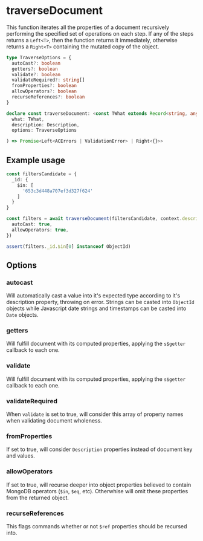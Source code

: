 # traverseDocument

This function iterates all the properties of a document recursively performing the specified set of operations on each step. If any of the steps returns a `Left<T>`, then the function returns it immediately, otherwise returns a `Right<T>` containing the mutated copy of the object.

```typescript
type TraverseOptions = {
  autoCast?: boolean
  getters?: boolean
  validate?: boolean
  validateRequired?: string[]
  fromProperties?: boolean
  allowOperators?: boolean
  recurseReferences?: boolean
}

declare const traverseDocument: <const TWhat extends Record<string, any>>(
  what: TWhat,
  description: Description,
  options: TraverseOptions

) => Promise<Left<ACErrors | ValidationError> | Right<{}>>
```

## Example usage

```typescript
const filtersCandidate = {
  _id: {
    $in: [
      '653c3d448a707ef3d327f624'
    ]
  }
}

const filters = await traverseDocument(filtersCandidate, context.description, {
  autoCast: true,
  allowOperators: true,
})

assert(filters._id.$in[0] instanceof ObjectId)
```

## Options

### autocast

Will automatically cast a value into it's expected type according to it's description property, throwing on error. Strings can be casted into `ObjectId` objects while Javascript date strings and timestamps can be casted into `Date` objects.

### getters

Will fulfill document with its computed properties, applying the `s$getter` callback to each one.

### validate

Will fulfill document with its computed properties, applying the `s$getter` callback to each one.

### validateRequired

When `validate` is set to true, will consider this array of property names when validating document wholeness.

### fromProperties

If set to true, will consider `Description` properties instead of document key and values.

### allowOperators

If set to true, will recurse deeper into object properties believed to contain MongoDB operators (`$in`, `$eq`, etc). Otherwhise will omit these properties from the returned object.

### recurseReferences

This flags commands whether or not `$ref` properties should be recursed into.
